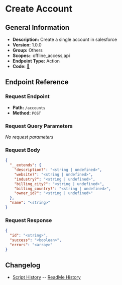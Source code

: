 # Create Account

## General Information

- **Description:** Create a single account in salesforce
- **Version:** 1.0.0
- **Group:** Others
- **Scopes:**: offline_access,api
- **Endpoint Type:** Action
- **Code:** [🔗](https://github.com/NangoHQ/integration-templates/tree/main/integrations/salesforce-sandbox/actions/create-account.ts)

## Endpoint Reference

### Request Endpoint

- **Path:** `/accounts`
- **Method:** `POST`

### Request Query Parameters

_No request parameters_

### Request Body

```json
{
  "__extends": {
    "description?": "<string | undefined>",
    "website?": "<string | undefined>",
    "industry?": "<string | undefined>",
    "billing_city?": "<string | undefined>",
    "billing_country?": "<string | undefined>",
    "owner_id?": "<string | undefined>"
  },
  "name": "<string>"
}
```

### Request Response

```json
{
  "id": "<string>",
  "success": "<boolean>",
  "errors": "<array>"
}
```

## Changelog

- [Script History](https://github.com/NangoHQ/integration-templates/commits/main/integrations/salesforce-sandbox/actions/create-account.ts)
-- [ReadMe History](https://github.com/NangoHQ/integration-templates/commits/main/integrations/salesforce-sandbox/actions/create-account.md)
